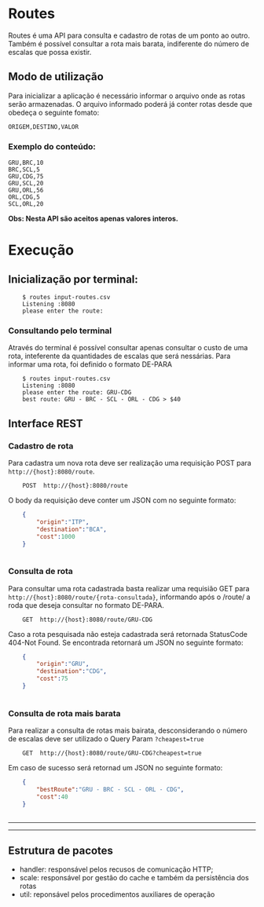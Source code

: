 # Routes #

Routes é uma API para consulta e cadastro de rotas de um ponto ao outro. Também é possível consultar a rota mais barata, indiferente do número de escalas que possa existir.


## Modo de utilização ##

Para inicializar a aplicação é necessário informar o arquivo onde as rotas serão armazenadas. O arquivo informado poderá já conter rotas desde que obedeça o seguinte fomato:

    ORIGEM,DESTINO,VALOR

### Exemplo do conteúdo: ###
```csv
GRU,BRC,10
BRC,SCL,5
GRU,CDG,75
GRU,SCL,20
GRU,ORL,56
ORL,CDG,5
SCL,ORL,20
```

**Obs: Nesta API são aceitos apenas valores interos.**


# Execução ##

## Inicialização por terminal: ##
```shell
    $ routes input-routes.csv
    Listening :8080
    please enter the route:
``` 
### Consultando pelo terminal ###

Através do terminal é possível consultar apenas consultar o custo de uma rota, inteferente da quantidades de escalas que será nessárias. Para informar uma rota, foi definido o formato DE-PARA

```shell
    $ routes input-routes.csv
    Listening :8080
    please enter the route: GRU-CDG
    best route: GRU - BRC - SCL - ORL - CDG > $40
``` 

## Interface REST ##

### Cadastro de rota ###

Para cadastra um nova rota deve ser realização uma requisição POST para ```http://{host}:8080/route```.

```http 
    POST  http://{host}:8080/route
```

O body da requisição deve conter um JSON com no seguinte formato:
```json 
    {
        "origin":"ITP",
        "destination":"BCA",
        "cost":1000
    }
    
```

### Consulta de rota ###

Para consultar uma rota cadastrada basta realizar uma requisião GET para ```http://{host}:8080/route/{rota-consultada}```, informando após o /route/ a roda que deseja consultar no formato DE-PARA.

```http 
    GET  http://{host}:8080/route/GRU-CDG
```

Caso a rota pesquisada não esteja cadastrada será retornada StatusCode 404-Not Found. Se encontrada retornará um JSON no seguinte formato:

```json 
    {
        "origin":"GRU",
        "destination":"CDG",
        "cost":75
    }
    
```

### Consulta de rota mais barata ###

Para realizar a consulta de rotas mais bairata, desconsiderando o número de escalas deve ser utilizado o Query Param ```?cheapest=true```

```http 
    GET  http://{host}:8080/route/GRU-CDG?cheapest=true
```

Em caso de sucesso será retornad um JSON no seguinte formato:
```json 
    {
        "bestRoute":"GRU - BRC - SCL - ORL - CDG",
        "cost":40
    }
    
```

----
----

## Estrutura de pacotes ##

- handler: responsável pelos recusos de comunicação HTTP;
- scale: responsável por gestão do cache e também da persistência dos rotas
- util: reponsável pelos procedimentos auxiliares de operação

